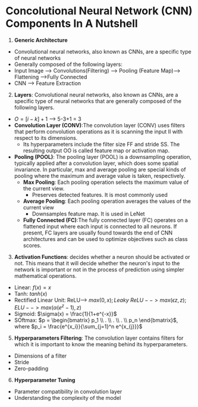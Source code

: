 # Concolutional Neural Network (CNN) Components In A Nutshell
1. **Generic Architecture**
  - Convolutional neural networks, also known as CNNs, are a specific type of neural networks 
  - Generally composed of the following layers:
  - Input Image --> Convolutions(Filtering) --> Pooling (Feature Map)--> Flattening -->Fully Connected
  - CNN --> Feature Extraction
2. **Layers**: Convolutional neural networks, also known as CNNs, are a specific type of neural networks that are generally composed of the following layers.
  - $O = [i-k]+1$ --> 5-3+1 = 3
  - **Convolution Layer (CONV)**:The convolution layer (CONV) uses filters that perform convolution operations as it is scanning the input II with respect to its dimensions. 
    - Its hyperparameters include the filter size FF and stride SS. The resulting output OO is called feature map or activation map.
  - **Pooling (POOL)**: The pooling layer (POOL) is a downsampling operation, typically applied after a convolution layer, which does some spatial invariance. In particular, max and average pooling are special kinds of pooling where the maximum and average value is taken, respectively.
    - **Max Pooling**: Each pooling operation selects the maximum value of the current view.
      - Preserves detected features. It is most commonly used
    - **Average Pooling**: Each pooling operation averages the values of the current view
      - Downsamples feature map. It is used in LeNet
    - **Fully Connected (FC)**:The fully connected layer (FC) operates on a flattened input where each input is connected to all neurons. If present, FC layers are usually found towards the end of CNN architectures and can be used to optimize objectives such as class scores.
3. **Activation Functions**: decides whether a neuron should be activated or not. This means that it will decide whether the neuron's input to the network is important or not in the process of prediction using simpler mathematical operations.
  - Linear: $f(x) = x$
  - Tanh: $tanh(x)$
  - Rectified Linear Unit: ReLU--> $max(0, x); Leaky\ ReLU --> max(\epsilon z, z); ELU --> max(\alpha(e^z-1), z)$
  - Sigmoid: $\sigma(x) = \frac{1}{1+e^{-x}}$
  - SOftmax: $p = \begin{bmatrix} p_1 \\ . \\ . \\ . \\ p_n \end{bmatrix}$, where $p_i = \frac{e^{x_i}}{\sum_{j=1}^n e^{x_{j}}}$
5. **Hyperparameters Filtering**: The convolution layer contains filters for which it is important to know the meaning behind its hyperparameters.
  - Dimensions of a filter
  - Stride
  - Zero-padding
6. **Hyperparameter Tuning**
  - Parameter compatibility in convolution layer
  - Understanding the complexity of the model
